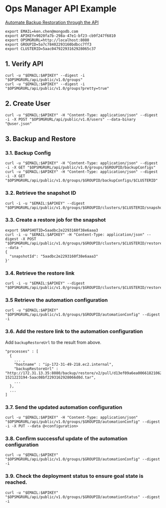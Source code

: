 # Ops Manager API Example
[Automate Backup Restoration through the API](https://docs.opsmanager.mongodb.com/v3.4/tutorial/automate-backup-restoration-with-api/)

```
export EMAIL=ken.chen@mongodb.com
export APIKEY=9020fa7b-298a-47e1-bf23-cb9f247f6810
export OPSMGRURL=http://localhost:8080
export GROUPID=5a7c78402293160bdbcc7ff3
export CLUSTERID=5aac04792293162928065c37
```

## 1. Verify API
```
curl -u "$EMAIL:$APIKEY" --digest -i "$OPSMGRURL/api/public/v1.0/groups"
curl -u "$EMAIL:$APIKEY" --digest -i "$OPSMGRURL/api/public/v1.0/groups?pretty=true"
```

## 2. Create User
```
curl -u "$EMAIL:$APIKEY" -H "Content-Type: application/json" --digest -i -X POST "$OPSMGRURL/api/public/v1.0/users" --data-binary "@user.json"
```

## 3. Backup and Restore
### 3.1. Backup Config
```
curl -u "$EMAIL:$APIKEY" -H "Content-Type: application/json" --digest -i -X GET "$OPSMGRURL/api/public/v1.0/groups/$GROUPID/backupConfigs"
curl -u "$EMAIL:$APIKEY" -H "Content-Type: application/json" --digest -i -X GET "$OPSMGRURL/api/public/v1.0/groups/$GROUPID/backupConfigs/$CLUSTERID"
```

### 3.2. Retrieve the snapshot ID
```
curl -i -u "$EMAIL:$APIKEY" --digest "$OPSMGRURL/api/public/v1.0/groups/$GROUPID/clusters/$CLUSTERID/snapshots"
```

### 3.3. Create a restore job for the snapshot
```
export SNAPSHOTID=5aadbc2e2293160f38e6aaa3
curl -i -u "$EMAIL:$APIKEY" -H "Content-Type: application/json" --digest -X POST "$OPSMGRURL/api/public/v1.0/groups/$GROUPID/clusters/$CLUSTERID/restoreJobs" --data '
{
  "snapshotId": "5aadbc2e2293160f38e6aaa3"
}'
```

### 3.4. Retrieve the restore link
```
curl -i -u "$EMAIL:$APIKEY" --digest "$OPSMGRURL/api/public/v1.0/groups/$GROUPID/clusters/$CLUSTERID/restoreJobs"
```

### 3.5 Retrieve the automation configuration
```
curl -u "$EMAIL:$APIKEY" "$OPSMGRURL/api/public/v1.0/groups/$GROUPID/automationConfig" --digest -i
```

### 3.6. Add the restore link to the automation configuration
Add `backupRestoreUrl` to the result from above.

```
"processes" : [
  {
    ... ,
    "hostname" : "ip-172-31-49-218.ec2.internal",
    "backupRestoreUrl" : "http://172.31.13.35:8080/backup/restore/v2/pull/d13ef09a6ea006618210620a9c2b7b95/5aac08bf2293162928066d0d/-8825942812630368616/repl2-1521223194-5aac08bf2293162928066d0d.tar",
    ...
  },
  ...
]
```

### 3.7. Send the updated automation configuration
```
curl -u "$EMAIL:$APIKEY" -H "Content-Type: application/json" "$OPSMGRURL/api/public/v1.0/groups/$GROUPID/automationConfig" --digest -i -X PUT --data @<configuration>
```

### 3.8. Confirm successful update of the automation configuration
```
curl -u "$EMAIL:$APIKEY" "$OPSMGRURL/api/public/v1.0/groups/$GROUPID/automationConfig" --digest -i
```

### 3.9. Check the deployment status to ensure goal state is reached.
```
curl -u "$EMAIL:$APIKEY" "$OPSMGRURL/api/public/v1.0/groups/$GROUPID/automationStatus" --digest -i
```

